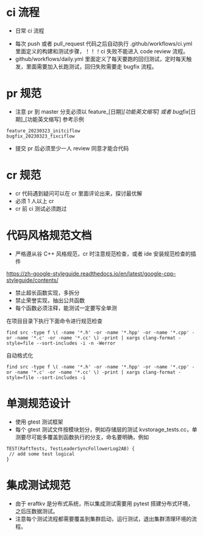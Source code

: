 # ci 流程

* 日常 ci 流程

- 每次 push 或者 pull_request 代码之后自动执行 .github/workflows/ci.yml 里面定义的构建和测试步骤，！！！ci 失败不能进入 code review 流程。
- github/workflows/daily.yml 里面定义了每天要跑的回归测试，定时每天触发，里面需要加入长跑测试，回归失败需要走 bugfix 流程。

# pr 规范

- 注意 pr 到 master 分支必须以 feature_[日期]_[功能英文缩写] 或者 bugfix_[日期]_[功能英文缩写]
参考示例
```
feature_20230323_initciflow
bugfix_20230323_fixciflow
```
- 提交 pr 后必须至少一人 review 同意才能合代码

# cr 规范

- cr 代码遇到疑问可以在 cr 里面评论出来，探讨最优解
- 必须 1 人以上 cr
- cr 前 ci 测试必须跑过

# 代码风格规范文档

- 严格遵从谷 C++ 风格规范，cr 时注意规范检查，或者 ide 安装规范检查的插件

https://zh-google-styleguide.readthedocs.io/en/latest/google-cpp-styleguide/contents/

- 禁止超长函数实现，多拆分
- 禁止荣誉实现，抽出公共函数
- 每个函数必须注释，能测试一定要写全单测

在项目目录下执行下面命令进行规范检查
```
find src -type f \( -name '*.h' -or -name '*.hpp' -or -name '*.cpp' -or -name '*.c' -or -name '*.cc' \) -print | xargs clang-format -style=file --sort-includes -i -n -Werror
```
自动格式化
```
find src -type f \( -name '*.h' -or -name '*.hpp' -or -name '*.cpp' -or -name '*.c' -or -name '*.cc' \) -print | xargs clang-format -style=file --sort-includes -i
```

# 单测规范设计

- 使用 gtest 测试框架
- 每个 gtest 测试文件按模块划分，例如存储层的测试 kvstorage_tests.cc，单测要尽可能多覆盖到函数执行的分支，命名要明确，例如

```
TEST(RaftTests, TestLeaderSyncFollowerLog2AB) {
 // add some test logical
}
```

# 集成测试规范

- 由于 eraftkv 是分布式系统，所以集成测试需要用 pytest 搭建分布式环境，之后压数据测试。
- 注意每个测试流程都需要覆盖到集群启动，运行测试，退出集群清理环境的流程。
